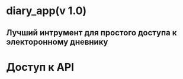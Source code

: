 diary_app(v 1.0)
=============
Лучший интрумент для простого доступа к электоронному дневнику
---------------------------------------------------------------
# Доступ к API  
